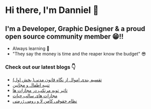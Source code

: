 # Hi there, I'm Danniel 👋 

## I'm a Developer, Graphic Designer & a proud open source community member 😁!!

- Always learning 🧐
- "They say the money is time and the reaper know the budget" 😎

### Check out our latest blogs 👇

<!-- BLOG-POST-LIST:START -->
- [تقسیم بندی اموال از نگاه قانون مدنی&lpar; بخش اول&rpar;](https://hesabraslaw.com/blog/%D8%AA%D9%82%D8%B3%DB%8C%D9%85-%D8%A8%D9%86%D8%AF%DB%8C-%D8%A7%D9%85%D9%88%D8%A7%D9%84-%D8%A7%D8%B2-%D9%86%DA%AF%D8%A7%D9%87-%D9%82%D8%A7%D9%86%D9%88%D9%86-%D9%85%D8%AF%D9%86%DB%8C-%D8%A8%D8%AE%D8%B4-%D8%A7%D9%88%D9%84/)
- [تنبیه اطفال و مجانین](https://hesabraslaw.com/blog/%D8%AA%D9%86%D8%A8%DB%8C%D9%87-%D8%A7%D8%B7%D9%81%D8%A7%D9%84-%D9%88-%D9%85%D8%AC%D8%A7%D9%86%DB%8C%D9%86/)
- [تاثیر توبه مرتکب در مجازات ها](https://hesabraslaw.com/blog/%D8%AA%D8%A7%D8%AB%DB%8C%D8%B1-%D8%AA%D9%88%D8%A8%D9%87-%D9%85%D8%B1%D8%AA%DA%A9%D8%A8-%D8%AF%D8%B1-%D9%85%D8%AC%D8%A7%D8%B2%D8%A7%D8%AA-%D9%87%D8%A7/)
- [مجازات های سالب حیات](https://hesabraslaw.com/blog/%D9%85%D8%AC%D8%A7%D8%B2%D8%A7%D8%AA-%D9%87%D8%A7%DB%8C-%D8%B3%D8%A7%D9%84%D8%A8-%D8%AD%DB%8C%D8%A7%D8%AA/)
- [نظام حقوقی کامن لا و رومی ژرمنی](https://hesabraslaw.com/blog/%D9%86%D8%B8%D8%A7%D9%85-%D8%AD%D9%82%D9%88%D9%82%DB%8C-%DA%A9%D8%A7%D9%85%D9%86-%D9%84%D8%A7-%D9%88-%D8%B1%D9%88%D9%85%DB%8C-%DA%98%D8%B1%D9%85%D9%86%DB%8C/)
<!-- BLOG-POST-LIST:END -->
